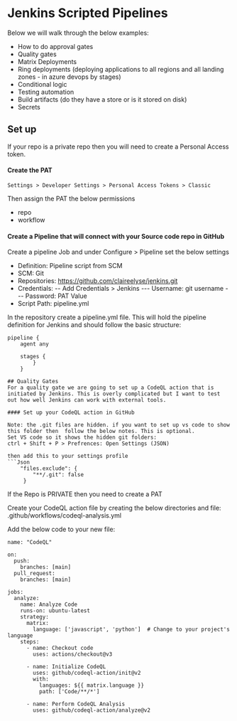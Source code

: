 # Jenkins Scripted Pipelines
Below we will walk through the below examples:

- How to do approval gates
- Quality gates
- Matrix Deployments
- Ring deployments (deploying applications to all regions and all landing zones - in azure devops by stages)
- Conditional logic
- Testing automation
- Build artifacts (do they have a store or is it stored on disk)
- Secrets

## Set up
If your repo is a private repo then you will need to create a Personal Access token.

#### Create the PAT
    Settings > Developer Settings > Personal Access Tokens > Classic

Then assign the PAT the below permissions
 - repo
 - workflow

#### Create a Pipeline that will connect with your Source code repo in GitHub
Create a pipeline Job and under Configure > Pipeline set the below settings
- Definition: Pipeline script from SCM
- SCM: Git
- Repositories: https://github.com/claireelyse/jenkins.git
- Credentials:
-- Add Credentials > Jenkins
--- Username: git username
--- Password: PAT Value
- Script Path: pipeline.yml

In the repository create a pipeline.yml file. This will hold the pipeline definition for Jenkins and should follow the basic structure:
```Yml
pipeline {
    agent any

    stages {
        }
    }

## Quality Gates
For a quality gate we are going to set up a CodeQL action that is initiated by Jenkins. This is overly complicated but I want to test out how well Jenkins can work with external tools. 

#### Set up your CodeQL action in GitHub

Note: the .git files are hidden. if you want to set up vs code to show this folder then  follow the below notes. This is optional.
Set VS code so it shows the hidden git folders:
ctrl + Shift + P > Prefrences: Open Settings (JSON)

then add this to your settings profile
```Json
    "files.exclude": {
        "**/.git": false
     }
```

If the Repo is PRIVATE then you need to create a PAT

Create your CodeQL action file by creating the below directories and file:
.github/workflows/codeql-analysis.yml

Add the below code to your new file:

```YML
name: "CodeQL"

on:
  push:
    branches: [main]
  pull_request:
    branches: [main]

jobs:
  analyze:
    name: Analyze Code
    runs-on: ubuntu-latest
    strategy:
      matrix:
        language: ['javascript', 'python']  # Change to your project's language
    steps:
      - name: Checkout code
        uses: actions/checkout@v3

      - name: Initialize CodeQL
        uses: github/codeql-action/init@v2
        with:
          languages: ${{ matrix.language }}
          path: ['Code/**/*']

      - name: Perform CodeQL Analysis
        uses: github/codeql-action/analyze@v2
```
